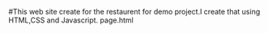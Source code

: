 #This web site create for the restaurent for demo project.I create that using HTML,CSS and Javascript.
page.html
